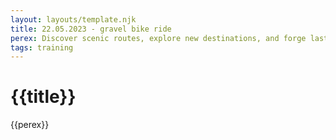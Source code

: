 ```yaml
---
layout: layouts/template.njk
title: 22.05.2023 - gravel bike ride
perex: Discover scenic routes, explore new destinations, and forge lasting friendships as we embark on weekly rides that cater to various distances and terrains.
tags: training
---
```


# {{title}}

{{perex}}